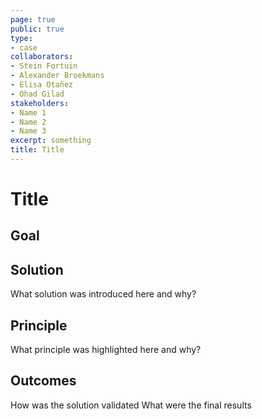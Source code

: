 ```yaml
---
page: true
public: true
type:
- case
collaborators:
- Stein Fortuin
- Alexander Broekmans
- Elisa Otañez
- Ohad Gilad
stakeholders:
- Name 1
- Name 2
- Name 3
excerpt: something
title: Title
---
```


# Title

## Goal

## Solution

What solution was introduced here and why?

## Principle

What principle was highlighted here and why?

## Outcomes

How was the solution validated
What were the final results
